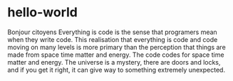 # hello-world
Bonjour citoyens
Everything is code is the sense that programers mean when they write code. This realisation that everything is code and code moving on many levels is more primary than the perception that things are made from space time matter and energy. The code codes for space time matter and energy. The universe is a mystery, there are doors and locks, and if you get it right, it can give way to something extremely unexpected. 
